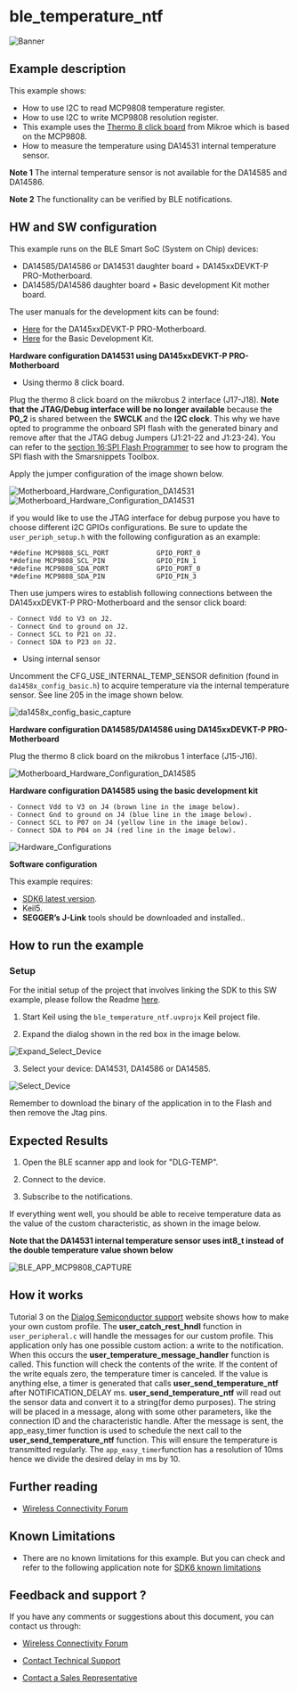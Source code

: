 # ble_temperature_ntf

![Banner](https://s3.eu-central-1.amazonaws.com/lpccs-docs.renesas.com/metadata/BLE_SDK6_examples/connectivity/ble_temperature_ntf/banner.svg?v=1)

## Example description

This example shows:
- How to use I2C to read MCP9808 temperature register.
- How to use I2C to write MCP9808 resolution register.
- This example uses the [Thermo 8 click board](https://www.mikroe.com/thermo-8-click) from Mikroe which is based on the MCP9808.
- How to measure the temperature using DA14531 internal temperature sensor.

**Note 1** 
The internal temperature sensor is not available for the DA14585 and DA14586.

**Note 2** 
The functionality can be verified by BLE notifications.


## HW and SW configuration

This example runs on the BLE Smart SoC (System on Chip) devices:
- DA14585/DA14586 or DA14531 daughter board + DA145xxDEVKT-P PRO-Motherboard.
- DA14585/DA14586 daughter board + Basic development Kit mother board.

The user manuals for the development kits can be found:
- [Here](https://www.dialog-semiconductor.com/products/da14531-development-kit-pro) for the DA145xxDEVKT-P PRO-Motherboard.
- [Here](https://www.dialog-semiconductor.com/sites/default/files/um-b-048_da14585da14586_getting_started_guide_v2.0_0.pdf) for the Basic Development Kit.

__Hardware configuration DA14531 using DA145xxDEVKT-P PRO-Motherboard__
	
- Using thermo 8 click board.
	
Plug the thermo 8 click board on the mikrobus 2 interface (J17-J18). **Note that the JTAG/Debug interface will be no longer available** because the **P0_2** is shared between the **SWCLK** and the **I2C clock**.
This why we have opted to programme the onboard SPI flash with the generated binary and remove after that the JTAG debug Jumpers (J1:21-22 and J1:23-24). You can refer to the [section 16:SPI Flash Programmer](http://lpccs-docs.dialog-semiconductor.com/UM-B-083/tools/SPIFlashProgrammer.html) to see how to program the SPI flash with the Smarsnippets Toolbox.

Apply the jumper configuration of the image shown below.

![Motherboard_Hardware_Configuration_DA14531](assets/da14531_temp.svg)
![Motherboard_Hardware_Configuration_DA14531](assets/da14535_temp.svg)
	
if you would like to use the JTAG interface for debug purpose you have to choose different i2C GPIOs configurations. Be sure to update the `user_periph_setup.h` with the following configuration as an example:

	*#define MCP9808_SCL_PORT            GPIO_PORT_0
	*#define MCP9808_SCL_PIN	         GPIO_PIN_1
	*#define MCP9808_SDA_PORT            GPIO_PORT_0
	*#define MCP9808_SDA_PIN             GPIO_PIN_3
			
Then use jumpers wires to establish following connections between the DA145xxDEVKT-P PRO-Motherboard and the sensor click board:
 
	- Connect Vdd to V3 on J2.
	- Connect Gnd to ground on J2.
	- Connect SCL to P21 on J2.
	- Connect SDA to P23 on J2.

- Using internal sensor

Uncomment the CFG_USE_INTERNAL_TEMP_SENSOR definition (found in `da1458x_config_basic.h`) to acquire temperature via the internal temperature sensor. See line 205 in the image shown below.

![da1458x_config_basic_capture](assets/da1458x_config_basic_capture.png)


__Hardware configuration DA14585/DA14586 using DA145xxDEVKT-P PRO-Motherboard__

Plug the thermo 8 click board on the mikrobus 1 interface (J15-J16).	

![Motherboard_Hardware_Configuration_DA14585](assets/da14585_temp.svg)

__Hardware configuration DA14585 using the basic development kit__

	- Connect Vdd to V3 on J4 (brown line in the image below).
	- Connect Gnd to ground on J4 (blue line in the image below).
	- Connect SCL to P07 on J4 (yellow line in the image below).
	- Connect SDA to P04 on J4 (red line in the image below).		

![Hardware_Configurations](assets/basic.svg)

__Software configuration__

This example requires:

- [SDK6 latest version](https://www.renesas.com/eu/en/document/swo/sdk601811821-da1453x-da145856).
- Keil5.
- __SEGGER’s J-Link__ tools should be downloaded and installed..


## How to run the example

### Setup
For the initial setup of the project that involves linking the SDK to this SW example, please follow the Readme [here](../../Readme.md).

1. Start Keil using the `ble_temperature_ntf.uvprojx` Keil project file.

2. Expand the dialog shown in the red box in the image below.

![Expand_Select_Device](assets/Expand_Select_Device.png)

3. Select your device: DA14531, DA14586 or DA14585.
		
![Select_Device](assets/Select_Device.png)


Remember to download the binary of the application in to the Flash and then remove the Jtag pins.


## Expected Results

1. Open the BLE scanner app and look for "DLG-TEMP".

2. Connect to the device.

3. Subscribe to the notifications.

If everything went well, you should be able to receive temperature data as the value of the custom characteristic, as shown in the image below.

__Note that the DA14531 internal temperature sensor uses int8_t instead of the double temperature value shown below__

![BLE_APP_MCP9808_CAPTURE](assets/BLE_APP_MCP9808_CAPTURE.png)


## How it works

Tutorial 3 on the [Dialog Semiconductor support](https://www.dialog-semiconductor.com/sites/default/files/training_03_custom_profile_gatt_cmd_example_v1.2.pdf) website shows how to make your own custom profile. The **user_catch_rest_hndl** function in `user_peripheral.c` will handle the messages for our custom profile. This application only has one possible 
custom action: a write to the notification. When this occurs the **user_temperature_message_handler** function is called. This function will check the contents of the write. If the content of the write equals zero, the temperature timer is canceled. If the value is 
anything else, a timer is generated that calls **user_send_temperature_ntf** after NOTIFICATION_DELAY ms. **user_send_temperature_ntf** will read out the sensor data and convert it to a string(for demo purposes). The string will be placed in a message, along with some other parameters, like the connection ID
and the characteristic handle. After the message is sent, the app_easy_timer function is used to schedule the next call to the **user_send_temperature_ntf** function. This will ensure the temperature is transmitted regularly. The `app_easy_timer`function
has a resolution of 10ms hence we divide the desired delay in ms by 10.
## Further reading

- [Wireless Connectivity Forum](https://lpccs-docs.renesas.com/lpc_docs_index/DA145xx.html)



## Known Limitations

- There are no known limitations for this example. But you can check and refer to the following application note for
[SDK6 known limitations](https://lpccs-docs.renesas.com/sdk6_kll/index.html)

## Feedback and support ?

If you have any comments or suggestions about this document, you can contact us through:

- [Wireless Connectivity Forum](https://community.renesas.com/wireles-connectivity)

- [Contact Technical Support](https://www.renesas.com/eu/en/support?nid=1564826&issue_type=technical)

- [Contact a Sales Representative](https://www.renesas.com/eu/en/buy-sample/locations)

